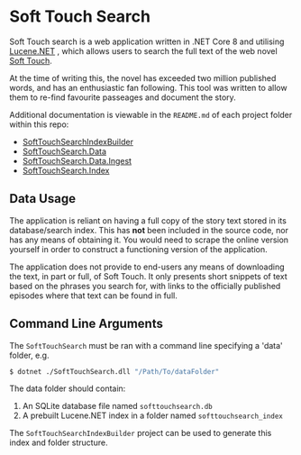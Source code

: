 # Soft Touch Search

Soft Touch search is a web application written in .NET Core 8 and utilising
[Lucene.NET](https://lucenenet.apache.org/index.html) , which allows
users to search the full text of the web novel
[Soft Touch](https://tapas.io/series/Soft-Touch/info).

At the time of writing this, the novel has exceeded two million published
words, and has an enthusiastic fan following. This tool was written to allow
them to re-find favourite passeages and document the story.

Additional documentation is viewable in the `README.md` of each project folder
within this repo:

- [SoftTouchSearchIndexBuilder](SoftTouchSearchIndexBuilder)
- [SoftTouchSearch.Data](SoftTouchSearch.Data)
- [SoftTouchSearch.Data.Ingest](SoftTouchSearch.Data.Ingest)
- [SoftTouchSearch.Index](SoftTouchSearch.Index)

## Data Usage

The application is reliant on having a full copy of the story text stored in
its database/search index. This has __not__ been included in the source code,
nor has any means of obtaining it. You would need to scrape the online version
yourself in order to construct a functioning version of the application.

The application does not provide to end-users any means of downloading the
text, in part or full, of Soft Touch. It only presents short snippets of text
based on the phrases you search for, with links to the officially published
episodes where that text can be found in full.

## Command Line Arguments

The `SoftTouchSearch` must be ran with a command line specifying a 'data' folder, e.g.

```bash
$ dotnet ./SoftTouchSearch.dll "/Path/To/dataFolder"
```

The data folder should contain:

1. An SQLite database file named `softtouchsearch.db`
2. A prebuilt Lucene.NET index in a folder named `softtouchsearch_index`

The `SoftTouchSearchIndexBuilder` project can be used to generate this index and folder structure.